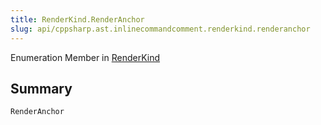 ```yaml
---
title: RenderKind.RenderAnchor
slug: api/cppsharp.ast.inlinecommandcomment.renderkind.renderanchor
---
```

Enumeration Member in [RenderKind](/api/cppsharp/ast/inlinecommandcomment/renderkind)

## Summary



```csharp
RenderAnchor
```

